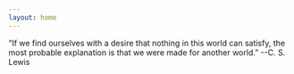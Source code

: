 ```yaml
---
layout: home
---
```

“If we find ourselves with a desire
that nothing in this world can satisfy,
the most probable explanation is that
we were made for another world.”
--C. S. Lewis

